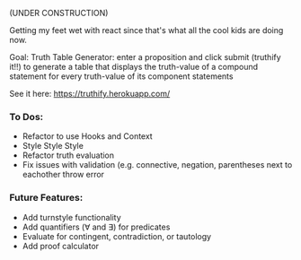 (UNDER CONSTRUCTION)


Getting my feet wet with react since that's what all the cool kids are doing now. 

Goal: Truth Table Generator: enter a proposition and click submit (truthify it!!) to generate a table that displays the truth-value of a compound statement for every truth-value of its component statements 


See it here:
https://truthify.herokuapp.com/


<h3>To Dos:</h3>
    <ul>
        <li>Refactor to use Hooks and Context</li>
        <li>Style Style Style</li>
        <li>Refactor truth evaluation</li>
        <li>Fix issues with validation (e.g. connective, negation, parentheses next to eachother throw error</li>
    </ul>

<h3>Future Features:</h3>
    <ul>
        <li>Add turnstyle functionality</li>
        <li>Add quantifiers (∀ and ∃) for predicates</li>
        <li>Evaluate for contingent, contradiction, or tautology</li>
        <li>Add proof calculator</li>
    </ul>
